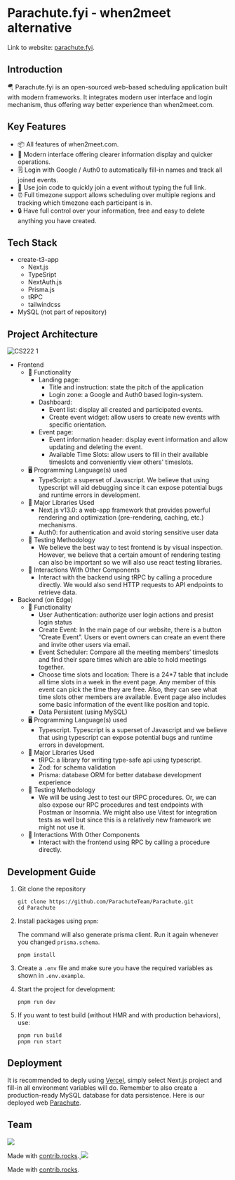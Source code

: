 # Parachute.fyi - when2meet alternative

Link to website: [parachute.fyi](https://parachute.fyi).

## Introduction

🪂 Parachute.fyi is an open-sourced web-based scheduling application built with modern frameworks. It integrates modern user interface and login mechanism, thus offering way better experience than when2meet.com.

## Key Features

- 📦 All features of when2meet.com.
- 🎊 Modern interface offering clearer information display and quicker operations.
- 🗒️ Login with Google / Auth0 to automatically fill-in names and track all joined events.
- 🚀 Use join code to quickly join a event without typing the full link.
- ⏰ Full timezone support allows scheduling over multiple regions and tracking which timezone each participant is in.
- 🔒 Have full control over your information, free and easy to delete anything you have created.

## Tech Stack

- create-t3-app
  - Next.js
  - TypeSript
  - NextAuth.js
  - Prisma.js
  - tRPC
  - tailwindcss
- MySQL (not part of repository)

## Project Architecture

![CS222 1](https://user-images.githubusercontent.com/30245379/236579429-cdff8102-9bb5-4f1a-9b17-3ab37d60ffc5.png)

- Frontend
  - 🌋 Functionality
    - Landing page:
      - Title and instruction: state the pitch of the application
      - Login zone: a Google and Auth0 based login-system.
    - Dashboard:
      - Event list: display all created and participated events.
      - Create event widget: allow users to create new events with specific orientation.
    - Event page:
      - Event information header: display event information and allow updating and deleting the event.
      - Available Time Slots: allow users to fill in their available timeslots and conveniently view others' timeslots.
  - 🖥️ Programming Language(s) used
    - TypeScript: a superset of Javascript. We believe that using typescript will aid debugging since it can expose potential bugs and runtime errors in development.
  - 📕 Major Libraries Used
    - Next.js v13.0: a web-app framework that provides powerful rendering and optimization (pre-rendering, caching, etc.) mechanisms.
    - Auth0: for authentication and avoid storing sensitive user data
  - 🔨 Testing Methodology
    - We believe the best way to test frontend is by visual inspection. However, we believe that a certain amount of rendering testing can also be important so we will also use react testing libraries.
  - 🎢 Interactions With Other Components
    - Interact with the backend using tRPC by calling a procedure directly. We would also send HTTP requests to API endpoints to retrieve data.
- Backend (on Edge)
  - 🌋 Functionality
    - User Authentication: authorize user login actions and presist login status
    - Create Event: In the main page of our website, there is a button “Create Event”. Users or event owners can create an event there and invite other users via email.
    - Event Scheduler: Compare all the meeting members’ timeslots and find their spare times which are able to hold meetings together.
    - Choose time slots and location: There is a 24\*7 table that include all time slots in a week in the event page. Any member of this event can pick the time they are free. Also, they can see what time slots other members are available. Event page also includes some basic information of the event like position and topic.
    - Data Persistent (using MySQL)
  - 🖥️ Programming Language(s) used
    - Typescript. Typescript is a superset of Javascript and we believe that using typescript can expose potential bugs and runtime errors in development.
  - 📕 Major Libraries Used
    - tRPC: a library for writing type-safe api using typescript.
    - Zod: for schema validation
    - Prisma: database ORM for better database development experience
  - 🔨 Testing Methodology
    - We will be using Jest to test our tRPC procedures. Or, we can also expose our RPC procedures and test endpoints with Postman or Insomnia. We might also use Vitest for integration tests as well but since this is a relatively new framework we might not use it.
  - 🎢 Interactions With Other Components
    - Interact with the frontend using RPC by calling a procedure directly.

## Development Guide

1. Git clone the repository

   ```shell
   git clone https://github.com/ParachuteTeam/Parachute.git
   cd Parachute
   ```

2. Install packages using `pnpm`:

   The command will also generate prisma client. Run it again whenever you changed `prisma.schema`.

   ```shell
   pnpm install
   ```

3. Create a `.env` file and make sure you have the required variables as shown in `.env.example`.

4. Start the project for development:

   ```shell
   pnpm run dev
   ```

5. If you want to test build (without HMR and with production behaviors), use:

   ```shell
   pnpm run build
   pnpm run start
   ```

## Deployment

It is recommended to deply using [Vercel](https://vercel.com), simply select Next.js project and fill-in all environment variables will do. Remember to also create a production-ready MySQL database for data persistence. Here is our deployed web [Parachute](https://parachute.fyi).

## Team

<a href="https://github.com/ParachuteTeam/Parachute/graphs/contributors">
  <img src="https://contrib.rocks/image?repo=ParachuteTeam/Parachute" />
</a>

Made with [contrib.rocks](https://contrib.rocks).<a href="https://github.com/ParachuteTeam/Parachute/graphs/contributors">
<img src="https://contrib.rocks/image?repo=ParachuteTeam/Parachute" />
</a>

Made with [contrib.rocks](https://contrib.rocks).
